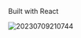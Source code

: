 Built with React

![20230709210744](https://github.com/Halooo/wordle/assets/5256278/c47d15e7-15e4-4dd4-8a86-644b4ecf4956)
